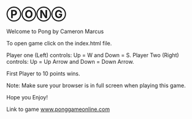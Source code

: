 # ⓅⓄⓃⒼ


Welcome to Pong by Cameron Marcus

To open game click on the index.html file.

Player one (Left) controls: Up = W and Down = S.
Player Two (Right) controls: Up = Up Arrow and Down = Down Arrow.

First Player to 10 points wins.

Note: Make sure your browser is in full screen when playing this game.

Hope you Enjoy!

Link to game www.ponggameonline.com
